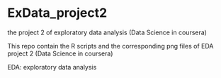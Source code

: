 # ExData_project2
the project 2 of exploratory data analysis (Data Science in coursera)

This repo contain the R scripts and the corresponding png files of EDA project 2 (Data Science in coursera)

EDA: exploratory data analysis
